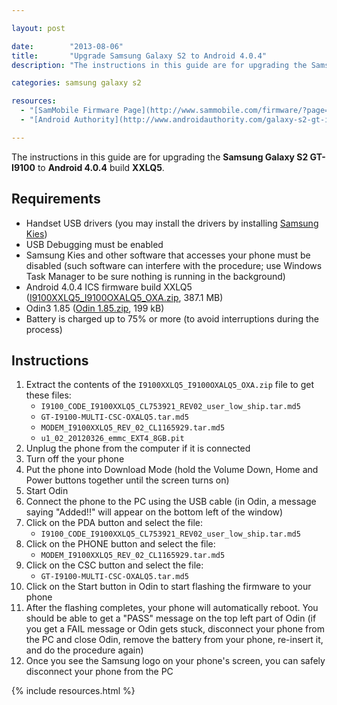 ```yaml
---

layout: post

date:        "2013-08-06"
title:       "Upgrade Samsung Galaxy S2 to Android 4.0.4"
description: "The instructions in this guide are for upgrading the Samsung Galaxy S2 GT-I9100 to Android 4.0.4 build XXLQ5."

categories: samsung galaxy s2

resources:
  - "[SamMobile Firmware Page](http://www.sammobile.com/firmware/?page=8&amp;view=5235)"
  - "[Android Authority](http://www.androidauthority.com/galaxy-s2-gt-i9100-android-4-0-4-ics-xxlq5-update-102125/)"

---
```



The instructions in this guide are for upgrading the **Samsung Galaxy S2 GT-I9100** to **Android 4.0.4** build **XXLQ5**.


## Requirements

- Handset USB drivers (you may install the drivers by installing <a href="http://www.samsung.com/us/kies/">Samsung Kies</a>)
- USB Debugging must be enabled
- Samsung Kies and other software that accesses your phone must be disabled (such software can interfere with the procedure; use Windows Task Manager to be sure nothing is running in the background)
- Android 4.0.4 ICS firmware build XXLQ5 (<a href="http://hotfile.com/dl/162208594/226b6f0/I9100XXLQ5_I9100OXALQ5_OXA.zip.html">I9100XXLQ5_I9100OXALQ5_OXA.zip</a>, 387.1 MB)
- Odin3 1.85 (<a href="http://www.mediafire.com/?ie9p39s13neawxe">Odin 1.85.zip</a>, 199 kB)
- Battery is charged up to 75% or more (to avoid interruptions during the process)


## Instructions

1. Extract the contents of the `I9100XXLQ5_I9100OXALQ5_OXA.zip` file to get these files:
	- `I9100_CODE_I9100XXLQ5_CL753921_REV02_user_low_ship.tar.md5`
	- `GT-I9100-MULTI-CSC-OXALQ5.tar.md5`
	- `MODEM_I9100XXLQ5_REV_02_CL1165929.tar.md5`
	- `u1_02_20120326_emmc_EXT4_8GB.pit`
2. Unplug the phone from the computer if it is connected
3. Turn off the your phone
4. Put the phone into Download Mode (hold the Volume Down, Home and Power buttons together until the screen turns on)
5. Start Odin
6. Connect the phone to the PC using the USB cable (in Odin, a message saying "Added!!" will appear on the bottom left of the window)
7. Click on the PDA button and select the file:
	- `I9100_CODE_I9100XXLQ5_CL753921_REV02_user_low_ship.tar.md5`
8. Click on the PHONE button and select the file:
	- `MODEM_I9100XXLQ5_REV_02_CL1165929.tar.md5`
9. Click on the CSC button and select the file:
	- `GT-I9100-MULTI-CSC-OXALQ5.tar.md5`
10. Click on the Start button in Odin to start flashing the firmware to your phone
11. After the flashing completes, your phone will automatically reboot. You should be able to get a "PASS" message on the top left part of Odin (if you get a FAIL message or Odin gets stuck, disconnect your phone from the PC and close Odin, remove the battery from your phone, re-insert it, and do the procedure again)
12. Once you see the Samsung logo on your phone's screen, you can safely disconnect your phone from the PC


{% include resources.html %}

